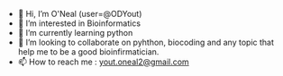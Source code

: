 - 👋 Hi, I’m O'Neal (user=@ODYout) 
- 👀 I’m interested in Bioinformatics 
- 🌱 I’m currently learning python 
- 💞️ I’m looking to collaborate on pyhthon, biocoding and any topic that help me to be a good bioinfirmatician.
- 📫 How to reach me : yout.oneal2@gmail.com

<!---
ODYout/ODYout is a ✨ special ✨ repository because its `README.md` (this file) appears on your GitHub profile.
You can click the Preview link to take a look at your changes.
--->
